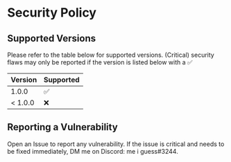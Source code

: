 # Security Policy

## Supported Versions

Please refer to the table below for supported versions. (Critical) security flaws may only be reported if the version is listed below with a ✅

| Version | Supported          |
| ------- | ------------------ |
| 1.0.0   | :white_check_mark: |
| < 1.0.0 | :x:                |

## Reporting a Vulnerability

Open an Issue to report any vulnerability. If the issue is critical and needs to be fixed immediately, DM me on Discord: me i guess#3244.
